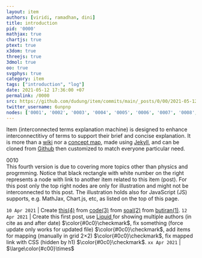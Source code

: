 ```yaml
---
layout: item
authors: [viridi, ramadhan, dini]
title: introduction
pid: '0000'
mathjax: true
chartjs: true
ptext: true
x3dom: true
threejs: true
3dmol: true
oo: true
svgphys: true
category: item
tags: ["introduction", "log"]
date: 2021-05-12 17:36:00 +07
permalink: /0000
src: https://github.com/dudung/item/commits/main/_posts/0/00/2021-05-12-introduction.md
twitter_username: 6unpnp
nodes: ['0001', '0002', '0003', '0004', '0005', '0006', '0007', '0008', '0009', '0010', '0011', '0012', '0013', '0014']
---
```

Item (interconnected terms explanation machine) is designed to enhance interconnectitivy of terms to support their brief and concise explanation. It is more than a [wiki](https://en.wikipedia.org/wiki/Wiki) nor a [concept map](https://ctl.byu.edu/tip/concept-mapping), made using [Jekyll](https://jekyllrb.com/), and can be cloned from [Github](https://github.com/dudung/item) then customized to match everyone particular need. 

<div class="nodes">0010</div> This fourth version is due to covering more topics other than physics and progrmming. Notice that black rectangle with white number on the right represents a node with link to another item related to this item (post). For this post only the top right nodes are only for illustration and might not be interconnected to this post. The illustration holds also for JavaScript (JS) supports, e.g. MathJax, Chart.js, etc, as listed on the top of this page.

`10 Apr 2021` | Create [this(4)](https://dudung.github.io/item) from [code(3)](https://dudung.github.io/code) from [soal(2)](https://dudung.github.io/soal) from [butiran(1)](https://butiran.github.io).
`12 Apr 2021` | Create this first post, use [Liquid ](https://shopify.github.io/liquid/) for showing multiple authors (in cite as and after date) $\color{#0c0}\checkmark$, fix something (force update only works for updated file) $\color{#0c0}\checkmark$, add items for mapping (manually in grid 2&times;2) $\color{#0c0}\checkmark$, fix mapped link with CSS (hidden by h1) $\color{#0c0}\checkmark$.
`xx Apr 2021` | $\large\color{#c00}\times$
